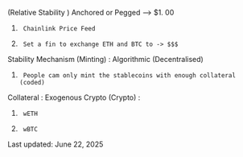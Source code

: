 (Relative Stability ) Anchored or Pegged --> $1.      00
 1.      Chainlink Price Feed
 2.      Set a fin to exchange ETH and BTC to -> $$$

Stability Mechanism (Minting) : Algorithmic (Decentralised)
 1.      People cam only mint the stablecoins with enough collateral (coded)
Collateral : Exogenous Crypto (Crypto) :
 1.      wETH
 2.      wBTC




Last updated: June 22, 2025

